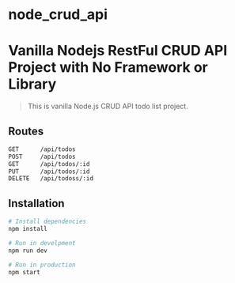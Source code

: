 # node_crud_api
# Vanilla Nodejs RestFul CRUD API Project with No Framework or Library
> This is vanilla Node.js CRUD API todo list project.

## Routes
```bash
GET      /api/todos
POST     /api/todos
GET      /api/todos/:id
PUT      /api/todos/:id
DELETE   /api/todoss/:id

```

## Installation

```bash
# Install dependencies
npm install

# Run in develpment
npm run dev

# Run in production
npm start
```
